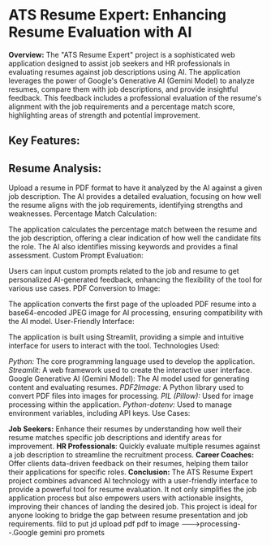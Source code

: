 # ATS Resume Expert: Enhancing Resume Evaluation with AI

**Overview:** The "ATS Resume Expert" project is a sophisticated web application designed to assist job seekers and HR professionals in evaluating resumes against job descriptions using AI. The application leverages the power of Google's Generative AI (Gemini Model) to analyze resumes, compare them with job descriptions, and provide insightful feedback. This feedback includes a professional evaluation of the resume's alignment with the job requirements and a percentage match score, highlighting areas of strength and potential improvement.

## Key Features:

## Resume Analysis:

Upload a resume in PDF format to have it analyzed by the AI against a given job description.
The AI provides a detailed evaluation, focusing on how well the resume aligns with the job requirements, identifying strengths and weaknesses.
Percentage Match Calculation:

The application calculates the percentage match between the resume and the job description, offering a clear indication of how well the candidate fits the role.
The AI also identifies missing keywords and provides a final assessment.
Custom Prompt Evaluation:

Users can input custom prompts related to the job and resume to get personalized AI-generated feedback, enhancing the flexibility of the tool for various use cases.
PDF Conversion to Image:

The application converts the first page of the uploaded PDF resume into a base64-encoded JPEG image for AI processing, ensuring compatibility with the AI model.
User-Friendly Interface:

The application is built using Streamlit, providing a simple and intuitive interface for users to interact with the tool.
Technologies Used:

*Python:* The core programming language used to develop the application.
*Streamlit:* A web framework used to create the interactive user interface.
Google Generative AI (Gemini Model): The AI model used for generating content and evaluating resumes.
*PDF2Image:* A Python library used to convert PDF files into images for processing.
*PIL (Pillow):* Used for image processing within the application.
*Python-dotenv:* Used to manage environment variables, including API keys.
Use Cases:

**Job Seekers:** Enhance their resumes by understanding how well their resume matches specific job descriptions and identify areas for improvement.
**HR Professionals**: Quickly evaluate multiple resumes against a job description to streamline the recruitment process.
**Career Coaches:** Offer clients data-driven feedback on their resumes, helping them tailor their applications for specific roles.
**Conclusion:** The ATS Resume Expert project combines advanced AI technology with a user-friendly interface to provide a powerful tool for resume evaluation. It not only simplifies the job application process but also empowers users with actionable insights, improving their chances of landing the desired job. This project is ideal for anyone looking to bridge the gap between resume presentation and job requirements.
fild to put jd
upload pdf
pdf to image --->processing--.Google gemini pro
promets
